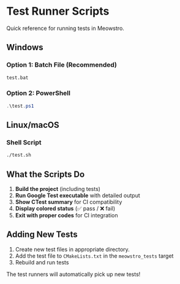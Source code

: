 # Test Runner Scripts

Quick reference for running tests in Meowstro.

## Windows

### Option 1: Batch File (Recommended)
```cmd
test.bat
```

### Option 2: PowerShell
```powershell
.\test.ps1
```

## Linux/macOS

### Shell Script
```bash
./test.sh
```

## What the Scripts Do

1. **Build the project** (including tests)
2. **Run Google Test executable** with detailed output
3. **Show CTest summary** for CI compatibility
4. **Display colored status** (✅ pass / ❌ fail)
5. **Exit with proper codes** for CI integration

## Adding New Tests

1. Create new test files in appropriate directory.
2. Add the test file to `CMakeLists.txt` in the `meowstro_tests` target
3. Rebuild and run tests

The test runners will automatically pick up new tests!